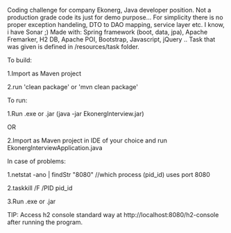 Coding challenge for company Ekonerg, Java developer position.
Not a production grade code its just for demo purpose... For simplicity there is no proper exception handeling, DTO to DAO mapping, service layer etc. I know, i have Sonar ;)
Made with: Spring framework (boot, data, jpa), Apache Fremarker, H2 DB, Apache POI, Bootstrap, Javascript, jQuery ..
Task that was given is defined in /resources/task folder.

To build:

1.Import as Maven project

2.run 'clean package' or 'mvn clean package'


To run:

1.Run .exe or .jar (java -jar EkonergInterview.jar)

OR

2.Import as Maven project in IDE of your choice and run EkonergInterviewApplication.java  


In case of problems:

1.netstat -ano | findStr "8080" //which process (pid_id) uses port 8080

2.taskkill /F /PID pid_id

3.Run .exe or .jar

TIP:
Access h2 console standard way at http://localhost:8080/h2-console after running the program.